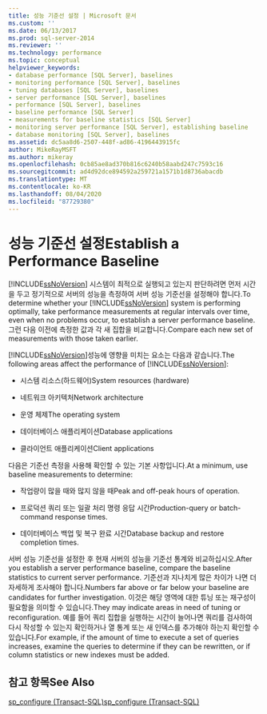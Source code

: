 ```yaml
---
title: 성능 기준선 설정 | Microsoft 문서
ms.custom: ''
ms.date: 06/13/2017
ms.prod: sql-server-2014
ms.reviewer: ''
ms.technology: performance
ms.topic: conceptual
helpviewer_keywords:
- database performance [SQL Server], baselines
- monitoring performance [SQL Server], baselines
- tuning databases [SQL Server], baselines
- server performance [SQL Server], baselines
- performance [SQL Server], baselines
- baseline performance [SQL Server]
- measurements for baseline statistics [SQL Server]
- monitoring server performance [SQL Server], establishing baseline
- database monitoring [SQL Server], baselines
ms.assetid: dc5aa8d6-2507-448f-ad86-4196443915fc
author: MikeRayMSFT
ms.author: mikeray
ms.openlocfilehash: 0cb85ae8ad370b816c6240b58aabd247c7593c16
ms.sourcegitcommit: ad4d92dce894592a259721a1571b1d8736abacdb
ms.translationtype: MT
ms.contentlocale: ko-KR
ms.lasthandoff: 08/04/2020
ms.locfileid: "87729380"
---
```

# <a name="establish-a-performance-baseline"></a><span data-ttu-id="0e201-102">성능 기준선 설정</span><span class="sxs-lookup"><span data-stu-id="0e201-102">Establish a Performance Baseline</span></span>
  <span data-ttu-id="0e201-103">[!INCLUDE[ssNoVersion](../../includes/ssnoversion-md.md)] 시스템이 최적으로 실행되고 있는지 판단하려면 먼저 시간을 두고 정기적으로 서버의 성능을 측정하여 서버 성능 기준선을 설정해야 합니다.</span><span class="sxs-lookup"><span data-stu-id="0e201-103">To determine whether your [!INCLUDE[ssNoVersion](../../includes/ssnoversion-md.md)] system is performing optimally, take performance measurements at regular intervals over time, even when no problems occur, to establish a server performance baseline.</span></span> <span data-ttu-id="0e201-104">그런 다음 이전에 측정한 값과 각 새 집합을 비교합니다.</span><span class="sxs-lookup"><span data-stu-id="0e201-104">Compare each new set of measurements with those taken earlier.</span></span>  
  
 <span data-ttu-id="0e201-105">[!INCLUDE[ssNoVersion](../../includes/ssnoversion-md.md)]성능에 영향을 미치는 요소는 다음과 같습니다.</span><span class="sxs-lookup"><span data-stu-id="0e201-105">The following areas affect the performance of [!INCLUDE[ssNoVersion](../../includes/ssnoversion-md.md)]:</span></span>  
  
-   <span data-ttu-id="0e201-106">시스템 리소스(하드웨어)</span><span class="sxs-lookup"><span data-stu-id="0e201-106">System resources (hardware)</span></span>  
  
-   <span data-ttu-id="0e201-107">네트워크 아키텍처</span><span class="sxs-lookup"><span data-stu-id="0e201-107">Network architecture</span></span>  
  
-   <span data-ttu-id="0e201-108">운영 체제</span><span class="sxs-lookup"><span data-stu-id="0e201-108">The operating system</span></span>  
  
-   <span data-ttu-id="0e201-109">데이터베이스 애플리케이션</span><span class="sxs-lookup"><span data-stu-id="0e201-109">Database applications</span></span>  
  
-   <span data-ttu-id="0e201-110">클라이언트 애플리케이션</span><span class="sxs-lookup"><span data-stu-id="0e201-110">Client applications</span></span>  
  
 <span data-ttu-id="0e201-111">다음은 기준선 측정을 사용해 확인할 수 있는 기본 사항입니다.</span><span class="sxs-lookup"><span data-stu-id="0e201-111">At a minimum, use baseline measurements to determine:</span></span>  
  
-   <span data-ttu-id="0e201-112">작업량이 많을 때와 많지 않을 때</span><span class="sxs-lookup"><span data-stu-id="0e201-112">Peak and off-peak hours of operation.</span></span>  
  
-   <span data-ttu-id="0e201-113">프로덕션 쿼리 또는 일괄 처리 명령 응답 시간</span><span class="sxs-lookup"><span data-stu-id="0e201-113">Production-query or batch-command response times.</span></span>  
  
-   <span data-ttu-id="0e201-114">데이터베이스 백업 및 복구 완료 시간</span><span class="sxs-lookup"><span data-stu-id="0e201-114">Database backup and restore completion times.</span></span>  
  
 <span data-ttu-id="0e201-115">서버 성능 기준선을 설정한 후 현재 서버의 성능을 기준선 통계와 비교하십시오.</span><span class="sxs-lookup"><span data-stu-id="0e201-115">After you establish a server performance baseline, compare the baseline statistics to current server performance.</span></span> <span data-ttu-id="0e201-116">기준선과 지나치게 많은 차이가 나면 더 자세하게 조사해야 합니다.</span><span class="sxs-lookup"><span data-stu-id="0e201-116">Numbers far above or far below your baseline are candidates for further investigation.</span></span> <span data-ttu-id="0e201-117">이것은 해당 영역에 대한 튜닝 또는 재구성이 필요함을 의미할 수 있습니다.</span><span class="sxs-lookup"><span data-stu-id="0e201-117">They may indicate areas in need of tuning or reconfiguration.</span></span> <span data-ttu-id="0e201-118">예를 들어 쿼리 집합을 실행하는 시간이 늘어나면 쿼리를 검사하여 다시 작성할 수 있는지 확인하거나 열 통계 또는 새 인덱스를 추가해야 하는지 확인할 수 있습니다.</span><span class="sxs-lookup"><span data-stu-id="0e201-118">For example, if the amount of time to execute a set of queries increases, examine the queries to determine if they can be rewritten, or if column statistics or new indexes must be added.</span></span>  
  
## <a name="see-also"></a><span data-ttu-id="0e201-119">참고 항목</span><span class="sxs-lookup"><span data-stu-id="0e201-119">See Also</span></span>  
 [<span data-ttu-id="0e201-120">sp_configure &#40;Transact-SQL&#41;</span><span class="sxs-lookup"><span data-stu-id="0e201-120">sp_configure &#40;Transact-SQL&#41;</span></span>](/sql/relational-databases/system-stored-procedures/sp-configure-transact-sql)  
  
  
